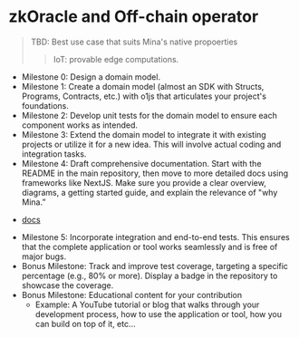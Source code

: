 # zkOracle and Off-chain operator

> TBD: Best use case that suits Mina's native propoerties
>> IoT: provable edge computations.

- Milestone 0: Design a domain model.
- Milestone 1: Create a domain model (almost an SDK with Structs, Programs, Contracts, etc.) with o1js that articulates your project's foundations.
- Milestone 2: Develop unit tests for the domain model to ensure each component works as intended.
- Milestone 3: Extend the domain model to integrate it with existing projects or utilize it for a new idea. This will involve actual coding and integration tasks.
- Milestone 4: Draft comprehensive documentation. Start with the README in the main repository, then move to more detailed docs using frameworks like NextJS. Make sure you provide a clear overview, diagrams, a getting started guide, and explain the relevance of "why Mina.”
* [docs](docs)
- Milestone 5: Incorporate integration and end-to-end tests. This ensures that the complete application or tool works seamlessly and is free of major bugs.
- Bonus Milestone: Track and improve test coverage, targeting a specific percentage (e.g., 80% or more). Display a badge in the repository to showcase the coverage.
- Bonus Milestone: Educational content for your contribution
    - Example: A YouTube tutorial or blog that walks through your development process, how to use the application or tool, how you can build on top of it, etc…
